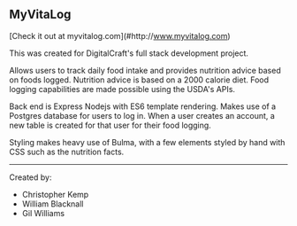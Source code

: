 MyVitaLog
---
[Check it out at myvitalog.com]­(#h­ttp­://­www.myvitalog.com)


This was created for DigitalCraft's full stack development project.

Allows users to track daily food intake and provides nutrition advice based on foods logged. Nutrition advice is based on a 2000 calorie diet. Food logging capabilities are made possible using the USDA's APIs. 

Back end is Express Nodejs with ES6 template rendering. Makes use of a Postgres database for users to log in. When a user creates an account, a new table is created for that user for their food logging. 

Styling makes heavy use of Bulma, with a few elements styled by hand with CSS such as the nutrition facts.

---

Created by:
* Christopher Kemp
* William Blacknall
* Gil Williams